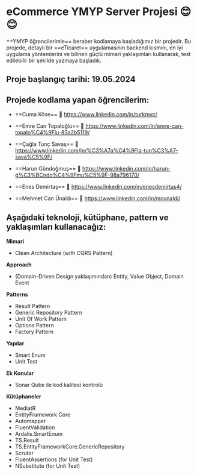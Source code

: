 ﻿# eCommerce YMYP Server Projesi 😊😊
==YMYP öğrencilerimle== beraber kodlamaya başladığımız bir projedir.
Bu projede, detaylı bir ==eTicaret== uygulamasının backend kısmını, en iyi uygulama yöntemlerini ve bilinen güçlü mimari yaklaşımları kullanarak, test edilebilir bir şekilde yazmaya başladık.

## Proje başlangıç tarihi: 19.05.2024

## Projede kodlama yapan öğrencilerim:
- ==Cuma Köse== 💪
https://www.linkedin.com/in/turkmvc/

- ==Emre Can Topaloğlu== 💪
https://www.linkedin.com/in/emre-can-topalo%C4%9Flu-83a2b5119/

- ==Çağla Tunç Savaş== 💪
https://www.linkedin.com/in/%C3%A7a%C4%9Fla-tun%C3%A7-sava%C5%9F/

- ==Harun Gündoğmuş== 💪
https://www.linkedin.com/in/harun-g%C3%BCndo%C4%9Fmu%C5%9F-98a796170/

- ==Enes Demirtaş== 💪
https://www.linkedin.com/in/enesdemirtas4/

- ==Mehmet Can Ünaldı== 💪
https://www.linkedin.com/in/mcunaldi/


## Aşağıdaki teknoloji, kütüphane, pattern ve yaklaşımları kullanacağız:
**Mimari**
- Clean Architecture (with CQRS Pattern)

**Approach**
- (Domain-Driven Design yaklaşımından) Entity, Value Object, Domain Event

**Patterns**
- Result Pattern
- Generic Repository Pattern
- Unit Of Work Pattern
- Options Pattern
- Factory Pattern

**Yapılar**
- Smart Enum
- Unit Test

**Ek Konular**
- Sonar Qube ile kod kalitesi kontrolü

**Kütüphaneler**
- MediatR
- EntityFramework Core
- Automapper
- FluentValidation
- Ardalis.SmartEnum
- TS.Result
- TS.EntityFrameworkCore.GenericRepository
- Scrutor
- FluentAssertions (for Unit Test)
- NSubstitute (for Unit Test)
